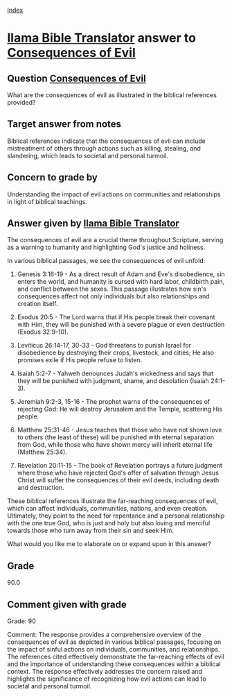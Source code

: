 
[Index](../../index.md)
# [llama Bible Translator](../../answering_models/llama_Bible_Translator.md) answer to [Consequences of Evil](../../questions/Consequences_of_Evil.md)

## Question [Consequences of Evil](../../questions/Consequences_of_Evil.md)
What are the consequences of evil as illustrated in the biblical references provided?

## Target answer from notes
Biblical references indicate that the consequences of evil can include mistreatment of others through actions such as killing, stealing, and slandering, which leads to societal and personal turmoil.

## Concern to grade by
Understanding the impact of evil actions on communities and relationships in light of biblical teachings.

## Answer given by [llama Bible Translator](../../answering_models/llama_Bible_Translator.md)
The consequences of evil are a crucial theme throughout Scripture, serving as a warning to humanity and highlighting God's justice and holiness.

In various biblical passages, we see the consequences of evil unfold:

1. Genesis 3:16-19 - As a direct result of Adam and Eve's disobedience, sin enters the world, and humanity is cursed with hard labor, childbirth pain, and conflict between the sexes. This passage illustrates how sin's consequences affect not only individuals but also relationships and creation itself.

2. Exodus 20:5 - The Lord warns that if His people break their covenant with Him, they will be punished with a severe plague or even destruction (Exodus 32:9-10).

3. Leviticus 26:14-17, 30-33 - God threatens to punish Israel for disobedience by destroying their crops, livestock, and cities; He also promises exile if His people refuse to listen.

4. Isaiah 5:2-7 - Yahweh denounces Judah's wickedness and says that they will be punished with judgment, shame, and desolation (Isaiah 24:1-3).

5. Jeremiah 9:2-3, 15-16 - The prophet warns of the consequences of rejecting God: He will destroy Jerusalem and the Temple, scattering His people.

6. Matthew 25:31-46 - Jesus teaches that those who have not shown love to others (the least of these) will be punished with eternal separation from God, while those who have shown mercy will inherit eternal life (Matthew 25:34).

7. Revelation 20:11-15 - The book of Revelation portrays a future judgment where those who have rejected God's offer of salvation through Jesus Christ will suffer the consequences of their evil deeds, including death and destruction.

These biblical references illustrate the far-reaching consequences of evil, which can affect individuals, communities, nations, and even creation. Ultimately, they point to the need for repentance and a personal relationship with the one true God, who is just and holy but also loving and merciful towards those who turn away from their sin and seek Him.

What would you like me to elaborate on or expand upon in this answer?

## Grade
90.0

## Comment given with grade
Grade: 90

Comment: The response provides a comprehensive overview of the consequences of evil as depicted in various biblical passages, focusing on the impact of sinful actions on individuals, communities, and relationships. The references cited effectively demonstrate the far-reaching effects of evil and the importance of understanding these consequences within a biblical context. The response effectively addresses the concern raised and highlights the significance of recognizing how evil actions can lead to societal and personal turmoil.

